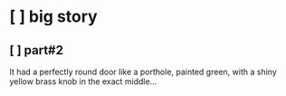 # [ ] big story

## [ ] part#2
It had a perfectly round door like a porthole, painted green, with a shiny yellow brass knob
in the exact middle...
